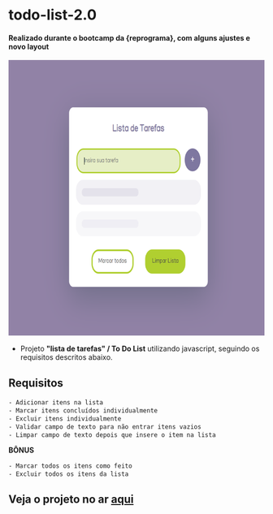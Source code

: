 # todo-list-2.0
#### Realizado durante o bootcamp da {reprograma}, com alguns ajustes e novo layout



<img src="https://github.com/lorena-rabelo/todo-list-2.0/blob/master/todo.PNG" width="722" height="543" />

- Projeto **"lista de tarefas" / To Do List** utilizando javascript, seguindo os requisitos descritos abaixo.

## Requisitos
    - Adicionar itens na lista
    - Marcar itens concluídos individualmente
    - Excluir itens individualmente
    - Validar campo de texto para não entrar itens vazios
    - Limpar campo de texto depois que insere o item na lista

**BÔNUS**

    - Marcar todos os itens como feito
    - Excluir todos os itens da lista
  
## Veja o projeto no ar [aqui](https://todo-lorena-rabelo.netlify.app/)
